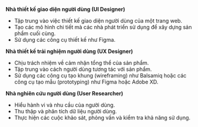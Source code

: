 **Nhà thiết kế giao diện người dùng (UI Designer)**  
- Tập trung vào việc thiết kế giao diện người dùng của một trang web.  
- Tạo các mô hình chi tiết mà các nhà phát triển sử dụng để xây dựng sản phẩm cuối cùng.  
- Sử dụng các công cụ thiết kế như Figma.  

**Nhà thiết kế trải nghiệm người dùng (UX Designer)**  
- Chịu trách nhiệm về cảm nhận tổng thể của sản phẩm.  
- Tập trung vào cách người dùng tương tác với sản phẩm.  
- Sử dụng các công cụ tạo khung (wireframing) như Balsamiq hoặc các công cụ tạo mẫu (prototyping) như Figma hoặc Adobe XD.  

**Nhà nghiên cứu người dùng (User Researcher)**  
- Hiểu hành vi và nhu cầu của người dùng.  
- Thu thập và phân tích dữ liệu người dùng.  
- Thực hiện các cuộc khảo sát, phỏng vấn và kiểm tra khả năng sử dụng.  